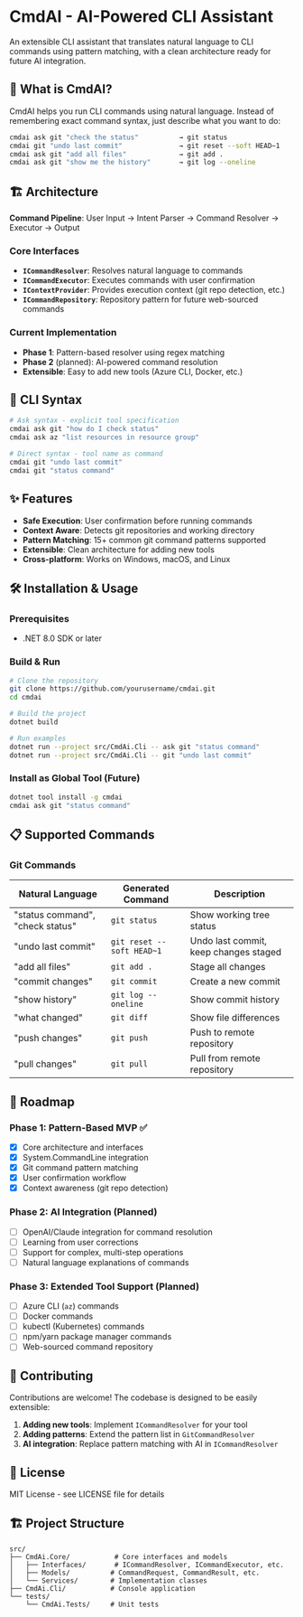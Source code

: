 # CmdAI - AI-Powered CLI Assistant

An extensible CLI assistant that translates natural language to CLI commands using pattern matching, with a clean architecture ready for future AI integration.

## 🚀 What is CmdAI?

CmdAI helps you run CLI commands using natural language. Instead of remembering exact command syntax, just describe what you want to do:

```bash
cmdai ask git "check the status"          → git status
cmdai git "undo last commit"              → git reset --soft HEAD~1  
cmdai ask git "add all files"             → git add .
cmdai ask git "show me the history"       → git log --oneline
```

## 🏗️ Architecture

**Command Pipeline**: User Input → Intent Parser → Command Resolver → Executor → Output

### Core Interfaces
- **`ICommandResolver`**: Resolves natural language to commands
- **`ICommandExecutor`**: Executes commands with user confirmation  
- **`IContextProvider`**: Provides execution context (git repo detection, etc.)
- **`ICommandRepository`**: Repository pattern for future web-sourced commands

### Current Implementation
- **Phase 1**: Pattern-based resolver using regex matching
- **Phase 2** (planned): AI-powered command resolution
- **Extensible**: Easy to add new tools (Azure CLI, Docker, etc.)

## 📖 CLI Syntax

```bash
# Ask syntax - explicit tool specification
cmdai ask git "how do I check status"
cmdai ask az "list resources in resource group"

# Direct syntax - tool name as command  
cmdai git "undo last commit"
cmdai git "status command"
```

## ✨ Features

- **Safe Execution**: User confirmation before running commands
- **Context Aware**: Detects git repositories and working directory
- **Pattern Matching**: 15+ common git command patterns supported
- **Extensible**: Clean architecture for adding new tools
- **Cross-platform**: Works on Windows, macOS, and Linux

## 🛠️ Installation & Usage

### Prerequisites
- .NET 8.0 SDK or later

### Build & Run
```bash
# Clone the repository
git clone https://github.com/yourusername/cmdai.git
cd cmdai

# Build the project
dotnet build

# Run examples
dotnet run --project src/CmdAi.Cli -- ask git "status command"
dotnet run --project src/CmdAi.Cli -- git "undo last commit"
```

### Install as Global Tool (Future)
```bash
dotnet tool install -g cmdai
cmdai ask git "status command"
```

## 📋 Supported Commands

### Git Commands
| Natural Language | Generated Command | Description |
|------------------|-------------------|-------------|
| "status command", "check status" | `git status` | Show working tree status |
| "undo last commit" | `git reset --soft HEAD~1` | Undo last commit, keep changes staged |
| "add all files" | `git add .` | Stage all changes |
| "commit changes" | `git commit` | Create a new commit |
| "show history" | `git log --oneline` | Show commit history |
| "what changed" | `git diff` | Show file differences |
| "push changes" | `git push` | Push to remote repository |
| "pull changes" | `git pull` | Pull from remote repository |

## 🔮 Roadmap

### Phase 1: Pattern-Based MVP ✅
- [x] Core architecture and interfaces
- [x] System.CommandLine integration  
- [x] Git command pattern matching
- [x] User confirmation workflow
- [x] Context awareness (git repo detection)

### Phase 2: AI Integration (Planned)
- [ ] OpenAI/Claude integration for command resolution
- [ ] Learning from user corrections
- [ ] Support for complex, multi-step operations
- [ ] Natural language explanations of commands

### Phase 3: Extended Tool Support (Planned)
- [ ] Azure CLI (`az`) commands
- [ ] Docker commands
- [ ] kubectl (Kubernetes) commands  
- [ ] npm/yarn package manager commands
- [ ] Web-sourced command repository

## 🤝 Contributing

Contributions are welcome! The codebase is designed to be easily extensible:

1. **Adding new tools**: Implement `ICommandResolver` for your tool
2. **Adding patterns**: Extend the pattern list in `GitCommandResolver`
3. **AI integration**: Replace pattern matching with AI in `ICommandResolver`

## 📄 License

MIT License - see LICENSE file for details

## 🏗️ Project Structure

```
src/
├── CmdAi.Core/           # Core interfaces and models
│   ├── Interfaces/       # ICommandResolver, ICommandExecutor, etc.
│   ├── Models/          # CommandRequest, CommandResult, etc.
│   └── Services/        # Implementation classes
├── CmdAi.Cli/           # Console application
└── tests/
    └── CmdAi.Tests/     # Unit tests
```